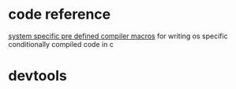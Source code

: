 # code reference
[system specific pre defined compiler macros](https://sourceforge.net/p/predef/wiki/OperatingSystems/) for writing os specific conditionally compiled code in c

# devtools
